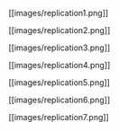 [[images/replication1.png]]
    
  
    
[[images/replication2.png]]
    
  
  
[[images/replication3.png]]
  
  
  
[[images/replication4.png]]
  
  
  
[[images/replication5.png]]
  
  
  
[[images/replication6.png]]
  
  
  
[[images/replication7.png]]